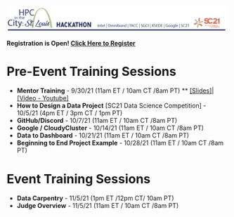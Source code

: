 ![hpcinthecity_header_logo](images/hpcinthecity_header_logo.png)

**Registration is Open! [Click Here to Register](https://forms.gle/tJEp3yDQf9ZuXsrB9)**

# Pre-Event Training Sessions
* **Mentor Training** - 9/30/21  (11am ET / 10am CT /8am PT)
** [[Slides]](Training_Slides/Mentor%20Training.pdf)|[[Video - Youtube]](https://youtu.be/nOs3yW-ZlOg)
* **How to Design a Data Project** [SC21 Data Science Competition] - 10/5/21 (4pm ET / 3pm CT / 1pm PT)
* **GitHub/Discord** - 10/7/21 (11am ET / 10am CT /8am PT)
* **Google / CloudyCluster** - 10/14/21 (11am ET / 10am CT /8am PT)
* **Data to Dashboard** - 10/21/21 (11am ET / 10am CT /8am PT)
* **Beginning to End Project Example** - 10/28/21 (11am ET / 10am CT /8am PT)

# Event Training Sessions
* **Data Carpentry** - 11/5/21 (1pm ET /12pm CT/ 10am PT)
* **Judge Overview** - 11/5/21 (11am ET / 10am CT /8am PT)

